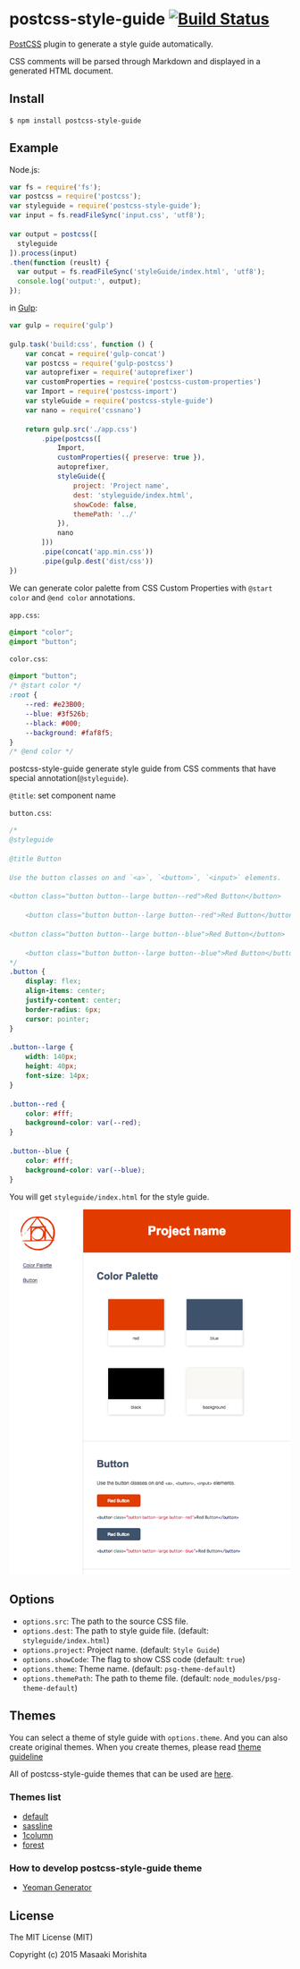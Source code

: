 # postcss-style-guide [![Build Status](https://travis-ci.org/morishitter/postcss-style-guide.svg)](https://travis-ci.org/morishitter/postcss-style-guide)

[PostCSS](https://github.com/postcss/postcss) plugin to generate a style guide automatically.

CSS comments will be parsed through Markdown and displayed in a generated HTML document.

## Install

```shell
$ npm install postcss-style-guide
```

## Example

Node.js:

```js
var fs = require('fs');
var postcss = require('postcss');
var styleguide = require('postcss-style-guide');
var input = fs.readFileSync('input.css', 'utf8');

var output = postcss([
  styleguide
]).process(input)
.then(function (reuslt) {
  var output = fs.readFileSync('styleGuide/index.html', 'utf8');
  console.log('output:', output);
});
```

in [Gulp](https://github.com/gulpjs/gulp):

```js
var gulp = require('gulp')

gulp.task('build:css', function () {
    var concat = require('gulp-concat')
    var postcss = require('gulp-postcss')
    var autoprefixer = require('autoprefixer')
    var customProperties = require('postcss-custom-properties')
    var Import = require('postcss-import')
    var styleGuide = require('postcss-style-guide')
    var nano = require('cssnano')

    return gulp.src('./app.css')
        .pipe(postcss([
            Import,
            customProperties({ preserve: true }),
            autoprefixer,
            styleGuide({
                project: 'Project name',
                dest: 'styleguide/index.html',
                showCode: false,
                themePath: '../'
            }),
            nano
        ]))
        .pipe(concat('app.min.css'))
        .pipe(gulp.dest('dist/css'))
})
```

We can generate color palette from CSS Custom Properties with `@start color` and `@end color` annotations.

`app.css`:

```css
@import "color";
@import "button";
```

`color.css`:

```css
@import "button";
/* @start color */
:root {
    --red: #e23B00;
    --blue: #3f526b;
    --black: #000;
    --background: #faf8f5;
}
/* @end color */
```

postcss-style-guide generate style guide from CSS comments that have special annotation(`@styleguide`).

`@title`: set component name

`button.css`:

```css
/*
@styleguide

@title Button

Use the button classes on and `<a>`, `<button>`, `<input>` elements.

<button class="button button--large button--red">Red Button</button>

    <button class="button button--large button--red">Red Button</button>

<button class="button button--large button--blue">Red Button</button>

    <button class="button button--large button--blue">Red Button</button>
*/
.button {
    display: flex;
    align-items: center;
    justify-content: center;
    border-radius: 6px;
    cursor: pointer;
}

.button--large {
    width: 140px;
    height: 40px;
    font-size: 14px;
}

.button--red {
    color: #fff;
    background-color: var(--red);
}

.button--blue {
    color: #fff;
    background-color: var(--blue);
}
```

You will get `styleguide/index.html` for the style guide.

![Default style guide design](./style-guide-default.png)


## Options

- `options.src`: The path to the source CSS file.
- `options.dest`: The path to style guide file. (default: `styleguide/index.html`)
- `options.project`: Project name. (default: `Style Guide`)
- `options.showCode`: The flag to show CSS code (default: `true`)
- `options.theme`: Theme name. (default: `psg-theme-default`)
- `options.themePath`: The path to theme file. (default: `node_modules/psg-theme-default`)

## Themes

You can select a theme of style guide with `options.theme`.
And you can also create original themes.
When you create themes, please read [theme guideline](https://github.com/morishitter/postcss-style-guide/blob/master/docs/theme-guideline.md)

All of postcss-style-guide themes that can be used are [here](https://www.npmjs.com/search?q=psg-theme).

### Themes list

- [default](https://github.com/morishitter/psg-theme-default)
- [sassline](https://github.com/sotayamashita/psg-theme-sassline)
- [1column](https://github.com/seka/psg-theme-1column)
- [forest](https://github.com/morishitter/psg-theme-forest)

### How to develop postcss-style-guide theme

- [Yeoman Generator](https://github.com/sotayamashita/generator-psg-theme)

## License

The MIT License (MIT)

Copyright (c) 2015 Masaaki Morishita
